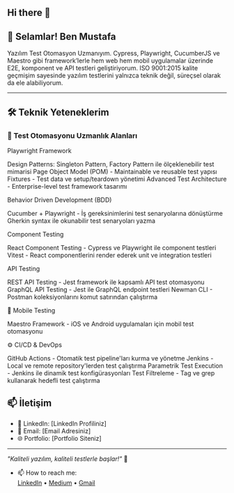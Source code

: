 ## Hi there 👋

## 👋 Selamlar! Ben Mustafa

Yazılım Test Otomasyon Uzmanıyım. Cypress, Playwright, CucumberJS ve Maestro gibi framework’lerle hem web hem mobil uygulamalar üzerinde E2E, komponent ve API testleri geliştiriyorum. ISO 9001:2015 kalite geçmişim sayesinde yazılım testlerini yalnızca teknik değil, süreçsel olarak da ele alabiliyorum.

---


## 🛠️ Teknik Yeteneklerim

### 🎯 Test Otomasyonu Uzmanlık Alanları

Playwright Framework 

Design Patterns: Singleton Pattern, Factory Pattern ile ölçeklenebilir test mimarisi
Page Object Model (POM) - Maintainable ve reusable test yapısı
Fixtures - Test data ve setup/teardown yönetimi
Advanced Test Architecture - Enterprise-level test framework tasarımı

Behavior Driven Development (BDD)

Cucumber + Playwright - İş gereksinimlerini test senaryolarına dönüştürme
Gherkin syntax ile okunabilir test senaryoları yazma

Component Testing

React Component Testing - Cypress ve Playwright ile component testleri
Vitest - React componentlerini render ederek unit ve integration testleri

API Testing

REST API Testing - Jest framework ile kapsamlı API test otomasyonu
GraphQL API Testing - Jest ile GraphQL endpoint testleri
Newman CLI - Postman koleksiyonlarını komut satırından çalıştırma

📱 Mobile Testing

Maestro Framework - iOS ve Android uygulamaları için mobil test otomasyonu

⚙️ CI/CD & DevOps

GitHub Actions - Otomatik test pipeline'ları kurma ve yönetme
Jenkins - Local ve remote repository'lerden test çalıştırma
Parametrik Test Execution - Jenkins ile dinamik test konfigürasyonları
Test Filtreleme - Tag ve grep kullanarak hedefli test çalıştırma



## 📫 İletişim
- 💼 LinkedIn: [LinkedIn Profiliniz]
- 📧 Email: [Email Adresiniz]
- 🌐 Portfolio: [Portfolio Siteniz]

---
*"Kaliteli yazılım, kaliteli testlerle başlar!"* 🎯

- 📫 How to reach me:  
  [LinkedIn](https://www.linkedin.com/in/mustafa-yıldız93/) • [Medium](https://medium.com/@mustafa.yldz093) • [Gmail](mailto:mustafa.yldz093@gmail.com)


